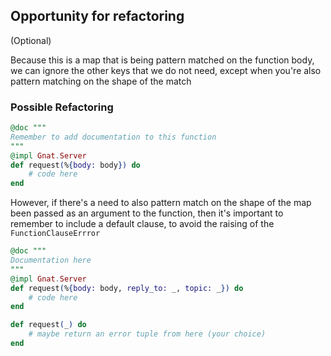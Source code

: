 ## Opportunity for refactoring

(Optional)

Because this is a map that is being pattern matched on the function body, we can ignore the other keys that we do not need, except when you're also pattern matching on the shape of the match

### Possible Refactoring

```elixir
@doc """
Remember to add documentation to this function
"""
@impl Gnat.Server
def request(%{body: body}) do
    # code here
end

```

However, if there's a need to also pattern match on the shape of the map been passed as an argument to the function, then it's important to remember to include a default clause, to avoid the raising of the `FunctionClauseErrror`

```elixir
@doc """
Documentation here
"""
@impl Gnat.Server
def request(%{body: body, reply_to: _, topic: _}) do
    # code here
end

def request(_) do
    # maybe return an error tuple from here (your choice)
end

```

